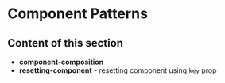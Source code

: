 # Component Patterns

## Content of this section

- **component-composition**
- **resetting-component** - resetting component using `key` prop
